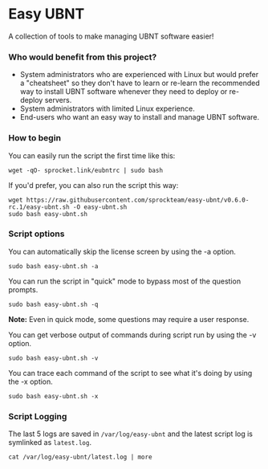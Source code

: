 # Easy UBNT
A collection of tools to make managing UBNT software easier!

### Who would benefit from this project?
* System administrators who are experienced with Linux but would prefer a "cheatsheet" so they don't have to learn or re-learn the recommended way to install UBNT software whenever they need to deploy or re-deploy servers.
* System administrators with limited Linux experience.
* End-users who want an easy way to install and manage UBNT software.

### How to begin
You can easily run the script the first time like this:
```console
wget -qO- sprocket.link/eubntrc | sudo bash
```

If you'd prefer, you can also run the script this way:
```console
wget https://raw.githubusercontent.com/sprockteam/easy-ubnt/v0.6.0-rc.1/easy-ubnt.sh -O easy-ubnt.sh
sudo bash easy-ubnt.sh
```

### Script options
You can automatically skip the license screen by using the -a option.
```console
sudo bash easy-ubnt.sh -a
```

You can run the script in "quick" mode to bypass most of the question prompts.
```console
sudo bash easy-ubnt.sh -q
```

**Note:** Even in quick mode, some questions may require a user response.

You can get verbose output of commands during script run by using the -v option.
```console
sudo bash easy-ubnt.sh -v
```

You can trace each command of the script to see what it's doing by using the -x option.
```console
sudo bash easy-ubnt.sh -x
```

### Script Logging
The last 5 logs are saved in `/var/log/easy-ubnt` and the latest script log is symlinked as `latest.log`.
```console
cat /var/log/easy-ubnt/latest.log | more
```
